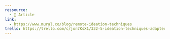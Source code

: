 ```yaml
---
ressource:
  - 📰 Article
link:
  - https://www.mural.co/blog/remote-ideation-techniques
trello: https://trello.com/c/jon7KsX1/332-5-ideation-techniques-adapted-for-remote-teams
---
```

